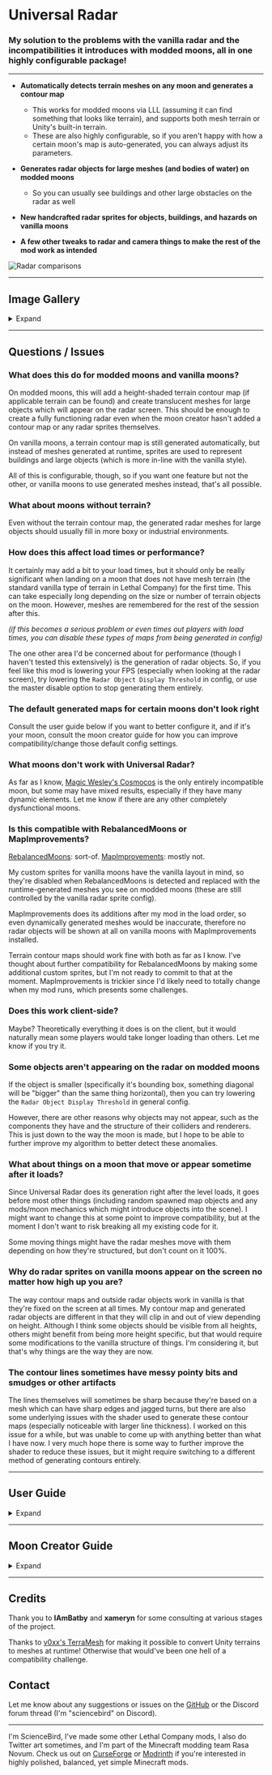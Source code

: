 # Universal Radar

### My solution to the problems with the vanilla radar and the incompatibilities it introduces with modded moons, all in one highly configurable package!

---

- **Automatically detects terrain meshes on any moon and generates a contour map**
	- This works for modded moons via LLL (assuming it can find something that looks like terrain), and supports both mesh terrain or Unity's built-in terrain.
	- These are also highly configurable, so if you aren't happy with how a certain moon's map is auto-generated, you can always adjust its parameters.

- **Generates radar objects for large meshes (and bodies of water) on modded moons**
	- So you can usually see buildings and other large obstacles on the radar as well

- **New handcrafted radar sprites for objects, buildings, and hazards on vanilla moons**

- **A few other tweaks to radar and camera things to make the rest of the mod work as intended**

![Radar comparisons](https://imgur.com/vebv48v.png)

---

## Image Gallery

<details>
<summary>Expand</summary>
<br />

![Radar examples 1](https://imgur.com/IIW4MOl.png)

![Radar examples 2](https://imgur.com/mYxoFZ8.png)

![Radar examples 3](https://imgur.com/iB7PG6g.png)

</details>

---

## Questions / Issues

### What does this do for modded moons and vanilla moons?

On modded moons, this will add a height-shaded terrain contour map (if applicable terrain can be found) and create translucent meshes for large objects which will appear on the radar screen. This should be enough to create a fully functioning radar even when the moon creator hasn't added a contour map or any radar sprites themselves.

On vanilla moons, a terrain contour map is still generated automatically, but instead of meshes generated at runtime, sprites are used to represent buildings and large objects (which is more in-line with the vanilla style).

All of this is configurable, though, so if you want one feature but not the other, or vanilla moons to use generated meshes instead, that's all possible.

### What about moons without terrain?

Even without the terrain contour map, the generated radar meshes for large objects should usually fill in more boxy or industrial environments.

### How does this affect load times or performance?

It certainly may add a bit to your load times, but it should only be really significant when landing on a moon that does not have mesh terrain (the standard vanilla type of terrain in Lethal Company) for the first time. This can take especially long depending on the size or number of terrain objects on the moon. However, meshes are remembered for the rest of the session after this.

*(if this becomes a serious problem or even times out players with load times, you can disable these types of maps from being generated in config)*

The one other area I'd be concerned about for performance (though I haven't tested this extensively) is the generation of radar objects. So, if you feel like this mod is lowering your FPS (especially when looking at the radar screen), try lowering the ``Radar Object Display Threshold`` in config, or use the master disable option to stop generating them entirely.

### The default generated maps for certain moons don't look right

Consult the user guide below if you want to better configure it, and if it's your moon, consult the moon creator guide for how you can improve compatibility/change those default config settings.

### What moons don't work with Universal Radar?

As far as I know, [Magic Wesley's Cosmocos](https://thunderstore.io/c/lethal-company/p/Magic_Wesley/Cosmocos/) is the only entirely incompatible moon, but some may have mixed results, especially if they have many dynamic elements. Let me know if there are any other completely dysfunctional moons.

### Is this compatible with RebalancedMoons or MapImprovements?

[RebalancedMoons](https://thunderstore.io/c/lethal-company/p/dopadream/RebalancedMoonsBeta/): sort-of. [MapImprovements](https://thunderstore.io/c/lethal-company/p/SpookyBuddy/MapImprovements/): mostly not.

My custom sprites for vanilla moons have the vanilla layout in mind, so they're disabled when RebalancedMoons is detected and replaced with the runtime-generated meshes you see on modded moons (these are still controlled by the vanilla radar sprite config).

MapImprovements does its additions after my mod in the load order, so even dynamically generated meshes would be inaccurate, therefore no radar objects will be shown at all on vanilla moons with MapImprovements installed.

Terrain contour maps should work fine with both as far as I know. I've thought about further compatibility for RebalancedMoons by making some additional custom sprites, but I'm not ready to commit to that at the moment. MapImprovements is trickier since I'd likely need to totally change when my mod runs, which presents some challenges.

### Does this work client-side?

Maybe? Theoretically everything it does is on the client, but it would naturally mean some players would take longer loading than others. Let me know if you try it.

### Some objects aren't appearing on the radar on modded moons

If the object is smaller (specifically it's bounding box, something diagonal will be "bigger" than the same thing horizontal), then you can try lowering the `Radar Object Display Threshold` in general config.

However, there are other reasons why objects may not appear, such as the components they have and the structure of their colliders and renderers. This is just down to the way the moon is made, but I hope to be able to further improve my algorithm to better detect these anomalies.

### What about things on a moon that move or appear sometime after it loads?

Since Universal Radar does its generation right after the level loads, it goes before most other things (including random spawned map objects and any mods/moon mechanics which might introduce objects into the scene). I might want to change this at some point to improve compatibility, but at the moment I don't want to risk breaking all my existing code for it.

Some moving things might have the radar meshes move with them depending on how they're structured, but don't count on it 100%.

### Why do radar sprites on vanilla moons appear on the screen no matter how high up you are?

The way contour maps and outside radar objects work in vanilla is that they're fixed on the screen at all times. My contour map and generated radar objects are different in that they will clip in and out of view depending on height. Although I think some objects should be visible from all heights, others might benefit from being more height specific, but that would require some modifications to the vanilla structure of things. I'm considering it, but that's why things are the way they are now.

### The contour lines sometimes have messy pointy bits and smudges or other artifacts

The lines themselves will sometimes be sharp because they're based on a mesh which can have sharp edges and jagged turns, but there are also some underlying issues with the shader used to generate these contour maps (especially noticeable with larger line thickness). I worked on this issue for a while, but was unable to come up with anything better than what I have now. I very much hope there is some way to further improve the shader to reduce these issues, but it might require switching to a different method of generating contours entirely.

---

## User Guide

<details>
<summary>Expand</summary>

### Configuration modes

After generating the config by starting/joining a lobby, each moon will have an entry in config (under `Moon Overrides`). Most of these will be set to `Auto`, which means the shading of the map will be calculated based on the mesh when the moon loads.

If you change the mode to `Manual`, then re-generate your config again, you'll have many more options to customize that moon more precisely.

If you want to leave a moon completely unchanged (if it's causing issues or has an existing contour map you prefer), change the mode to `Ignore`.

### Quick and easy moon changes

There are a few immediate options for tweaking contour maps for specific moons in `Moon Overrides` while they're still in `Auto` mode:

- **Show Radar Objects:** Generates meshes for large objects on the moon and display them on the radar screen (will usually make things like large obstacles, buildings, or foliage visible).

- **More Translucent Radar Objects** For moons with very dense sets of objects (often when a moon has a large interior section), the radar meshes will be more transparent and thus won't be as overly bright when many are layered on top of each other.

- **Broader Height Range**: This is the first thing to try toggling if the shading on a moon appears to get too bright too quickly. It will spread out the shading over a longer stretch of elevations.

- **Opacity Multiplier**: Increase or decrease this to multiply the overall opacity level of the map's shading (higher values make the shading lighter). Note that since this is multiplication, if the shading is already almost black, multiplying it won't do much since it's already so low.

- **Line and Shading Colour**: Change up the colour of your contour map by changing this colour hex code.

In `Automatic Settings` there are some global settings for how all moons (with mode set to `Auto`) will automatically generate their contour maps:

- **Line Spacing**: The vertical height that will separate each contour line (lower this to add more lines, increase it to make fewer lines).

- **Line Thickness**: How thick the contour lines should be (**be aware that setting this higher will make errors in contour lines much more noticeable, and also will have less and less impact on thickness with larger values**).

- **Max Opacity**: How light the very highest parts of a contour map should be (higher for lighter).

Other than `Broader Height Range`, the `Opacity Multiplier` and `Max Opacity` are the most useful for troubleshooting. Note that the `Max Opacity` will only stop the shading from getting any brighter, but if you multiply the shading enough, it might reach that maximum before the actual target height for the map. If you're setting the maximum opacity to something below 0.9, you might want to try setting the `Opacity Multiplier` to the same thing, which should keep the multiplier from getting too ahead of the maximum.

### Full manual customization

If you switch to the `Manual` mode in `Moon Overrides`, you can change all the above mentioned values for that moon specifically, as well as:

- **Minimum and Maximum Height**: The heights where shading starts and ends (from black at the minimum to fully light at the maximum).

These are usually automatically computed, so if you want to try changing them yourself, you'll probably want a reference for where they're usually calculated at. Enable the `Log Automatic Values` setting in `Automatic Settings` and land on the moon you're interested in customizing. Check the logs for the maximum and minimum values it generates, and use those as a starting point.

### Additional config

There are also a handful of general configs for what types of radar objects should show up and more fine-tuning, but they're mostly self-explanatory. So, just give the config a read over if you want to change something.

</details>

---

## Moon Creator Guide

<details>
<summary>Expand</summary>

### Existing contour maps

By default, Universal Radar will disable any existing contour maps when it introduces its own. Moons can be set to `Ignore` in config to leave all their assets untouched. If you want the default values changed, see that section down below.

### Contour map compatibility

If you want to ensure your moon's terrain will be selected and used adequately, here's some tips:

- **If possible, use [TerraMesh](https://github.com/v0xx-dev/TerraMesh) to convert your terrain to a mesh if you haven't already (you can find more info in the [Lethal Company Modding Discord](https://discord.com/channels/1168655651455639582/1303914349533990983)), as this will significantly reduce load times when first landing on the moon with this mod (and is probably a good idea regardless to make terrain look nice).**

- Make sure your intended terrain objects have "terrain" in their name (and are either a Unity terrain object or have a mesh collider), and if there's any terrain you don't want to be mapped, make sure either the object or one of its parents has "OutOfBounds" somewhere in its name (neither of these are case sensitive).

	- *I automatically detect terrain based on a bunch of factors, so it can work without doing this, but you might as well guarantee it.*

- Clean up your nav mesh so it isn't going excessively out of bounds. I use the nav mesh to refine down the height range for terrains, so if the nav mesh is going way too high up the height shading will be off, and if it goes too far out a lot of out of bounds terrains or objects might have meshes generated for them.

- Make sure your terrain is on the `Room` layer (which it already should be).

### Radar object compatibility

If you're having issues with non-terrain objects not showing up on your moon, here are some things to note:

- I check for objects of a certain size (based on the size threshold in config) on the `Room`, `Default`, and `Collider` layers (plus `Foliage` and `Terrain` if a specific config is enabled), so make sure you're objects aren't really small and are on the right layers.

	- *Specifically, it looks at the area of the bounding box of the object when seen from above.*

- Meshes are found based on colliders, so your mesh renderers shouldn't be too far from your colliders in the hierarchy. Specifically, the mesh renderer should be either a parent, a grandparent, or on the same object as the collider (if this is too inconvenient, you can just give the colliders mesh renderers and they'll act as an outline for the missing mesh).

- Certain key words are used to include certain meshes regardless of their size: "catwalk" (anywhere in the object's path), "bridge" (anywhere in the object's path), or "floor" (specifically in the name of the mesh renderer), all not case-sensitive.

- Like with terrain, "outofbounds" in the path of an object will also exclude it from being used.

- I avoid certain components on objects, such as animators, network objects, and skinned mesh renderers, so note that mesh renderers associated with those won't be used.

	- *If you really need a radar object to move with an animation, try making it a child object without an actual animator, that should work fine.*

- For water, I just look for materials with names containing "water" and a shader name also containing "water". As far as I know this works for both vanilla and modded water blocks.

### Changing default values

If contour maps or radar objects aren't generating nicely with default `Auto` settings, I have some LLL content tags in place to make some adjustments. Simply make a content tag and set the "Content Tag Name" to one of the following and add it to your extended level to change the default config values:

- **`UniversalRadarExtendHeight`**: Equivalent to the `Broden Height Range` config, will increase the maximum level for shading. This is a common fix for contour shading being too bright or transitioning too quickly.

- **`UniversalRadarHideObjects`**: Equivalent to (disabling) the `Show Radar Objects` config, use this if you want radar object meshes to not generate on your moon by default.

- **`UniversalRadarLowOpacityObjects`**: Equivalent to the `More Translucent Radar Objects` config, use this if you have lots of layered radar objects that make things look way too bright.

- **`UniversalRadarIgnore`**: Equivalent to setting the mode of a moon to `Ignore`. This will mean Universal Radar won't change this moon at all by default.

- **`UniversalRadarLineColor`**: Determines the colour of the contour lines (and radar objects if present) on your moon. Set this using the "Content Tag Color" field.

- **`UniversalRadarBaseColor`**: Determines the colour of the contour shading on your moon. Set this using the "Content Tag Color" field.

These all still keep the moon in `Auto` mode, though. So, if you really need more fine control, you can either ask me to change the default values for you or patch the return value of [this method](https://github.com/Science-Bird/UniversalRadar/blob/main/Patches/LLLConfigPatch.cs#L11) in my mod yourself.

### Making radar sprites

Specifically for vanilla moons, I've made a bunch of custom radar sprites to populate the radar while still maintaining the original feel. If you want to try using these for your own moon, all the sprite assets/colours I used are publicly available [here](https://discord.com/channels/1168655651455639582/1385016182330888252/1385710334127640707). Just ask me if you need any tips or want to know how I made certain sprites.

</details>

---

## Credits

Thank you to **IAmBatby** and **xameryn** for some consulting at various stages of the project.

Thanks to [v0xx's TerraMesh](https://thunderstore.io/c/lethal-company/p/v0xx/TerraMesh/) for making it possible to convert Unity terrains to meshes at runtime! Otherwise that would've been one hell of a compatibility challenge.

## Contact

Let me know about any suggestions or issues on the [GitHub](https://github.com/Science-Bird/UniversalRadar) or the Discord forum thread (I'm "sciencebird" on Discord).

---
I'm ScienceBird, I've made some other Lethal Company mods, I also do Twitter art sometimes, and I'm part of the Minecraft modding team Rasa Novum. Check us out on [CurseForge](https://www.curseforge.com/members/rasanovum/projects) or [Modrinth](https://modrinth.com/user/RasaNovum/mods) if you're interested in highly polished, balanced, yet simple Minecraft mods.